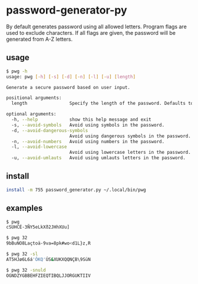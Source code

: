 # password-generator-py

By default generates password using all allowed letters.
Program flags are used to exclude characters. 
If all flags are given, the password will be generated from A-Z letters.

## usage

```bash
$ pwg -h
usage: pwg [-h] [-s] [-d] [-n] [-l] [-u] [length]

Generate a secure password based on user input.

positional arguments:
  length                Specify the length of the password. Defaults to 24.

optional arguments:
  -h, --help            show this help message and exit
  -s, --avoid-symbols   Avoid using symbols in the password.
  -d, --avoid-dangerous-symbols
                        Avoid using dangerous symbols in the password.
  -n, --avoid-numbers   Avoid using numbers in the password.
  -l, --avoid-lowercase
                        Avoid using lowercase letters in the password.
  -u, --avoid-umlauts   Avoid using umlauts letters in the password.
```

## install

```bash
install -m 755 password_generator.py ~/.local/bin/pwg
```

## examples
```bash
$ pwg
cSUHCÉ-3ÑY5eLkXð2JHhXUu]

$ pwg 32
9bBuNO8Laçtoä-9va=8pk#wo<d1L}z,R

$ pwg 32 -sl
AT5HJø6L6á'ÓKQ'ÚS&XUKXQQNÇB\9SüN

$ pwg 32 -snuld
OGNDZYGBBEHFZIEQTIBQLJJORGUKTIIV
```